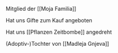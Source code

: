 Mitglied der [[Moja Familia]]

Hat uns Gifte zum Kauf angeboten

Hat uns [[Pflanzen Zeitbombe]] angedreht

(Adoptiv-)Tochter von [[Madleja Gnjeva]]